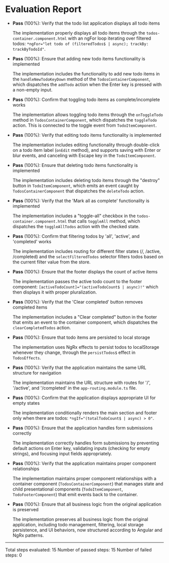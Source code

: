 # Evaluation Report

- **Pass** (100%): Verify that the todo list application displays all todo items
  
  The implementation properly displays all todo items through the `todos-container.component.html` with an ngFor loop iterating over filtered todos: `*ngFor="let todo of (filteredTodos$ | async); trackBy: trackByTodoId"`.

- **Pass** (100%): Ensure that adding new todo items functionality is implemented
  
  The implementation includes the functionality to add new todo items in the `handleNewTodoKeyDown` method of the `TodosContainerComponent`, which dispatches the `addTodo` action when the Enter key is pressed with a non-empty input.

- **Pass** (100%): Confirm that toggling todo items as complete/incomplete works
  
  The implementation allows toggling todo items through the `onToggleTodo` method in `TodosContainerComponent`, which dispatches the `toggleTodo` action. This is connected to the toggle event from `TodoItemComponent`.

- **Pass** (100%): Verify that editing todo items functionality is implemented
  
  The implementation includes editing functionality through double-click on a todo item label (`onEdit` method), and supports saving with Enter or blur events, and canceling with Escape key in the `TodoItemComponent`.

- **Pass** (100%): Ensure that deleting todo items functionality is implemented
  
  The implementation includes deleting todo items through the "destroy" button in `TodoItemComponent`, which emits an event caught by `TodosContainerComponent` that dispatches the `deleteTodo` action.

- **Pass** (100%): Verify that the 'Mark all as complete' functionality is implemented
  
  The implementation includes a "toggle-all" checkbox in the `todos-container.component.html` that calls `toggleAll` method, which dispatches the `toggleAllTodos` action with the checked state.

- **Pass** (100%): Confirm that filtering todos by 'all', 'active', and 'completed' works
  
  The implementation includes routing for different filter states (/, /active, /completed) and the `selectFilteredTodos` selector filters todos based on the current filter value from the store.

- **Pass** (100%): Ensure that the footer displays the count of active items
  
  The implementation passes the active todo count to the footer component: `[activeTodoCount]="(activeTodoCount$ | async)!"` which then displays it with proper pluralization.

- **Pass** (100%): Verify that the 'Clear completed' button removes completed items
  
  The implementation includes a "Clear completed" button in the footer that emits an event to the container component, which dispatches the `clearCompletedTodos` action.

- **Pass** (100%): Ensure that todo items are persisted to local storage
  
  The implementation uses NgRx effects to persist todos to localStorage whenever they change, through the `persistTodos$` effect in `TodosEffects`.

- **Pass** (100%): Verify that the application maintains the same URL structure for navigation
  
  The implementation maintains the URL structure with routes for '/', '/active', and '/completed' in the `app-routing.module.ts` file.

- **Pass** (100%): Confirm that the application displays appropriate UI for empty states
  
  The implementation conditionally renders the main section and footer only when there are todos: `*ngIf="(totalTodoCount$ | async) > 0"`.

- **Pass** (100%): Ensure that the application handles form submissions correctly
  
  The implementation correctly handles form submissions by preventing default actions on Enter key, validating inputs (checking for empty strings), and focusing input fields appropriately.

- **Pass** (100%): Verify that the application maintains proper component relationships
  
  The implementation maintains proper component relationships with a container component (`TodosContainerComponent`) that manages state and child presentational components (`TodoItemComponent`, `TodoFooterComponent`) that emit events back to the container.

- **Pass** (100%): Ensure that all business logic from the original application is preserved
  
  The implementation preserves all business logic from the original application, including todo management, filtering, local storage persistence, and UI behaviors, now structured according to Angular and NgRx patterns.

---

Total steps evaluated: 15
Number of passed steps: 15
Number of failed steps: 0